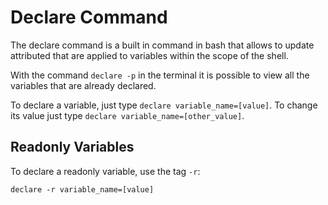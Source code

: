 # Declare Command #

The declare command is a built in command in bash that allows to update attributed that are applied to variables within the scope of the shell.

With the command `declare -p` in the terminal it is possible to view all the variables that are already declared.

To declare a variable, just type `declare variable_name=[value]`. To change its value just type `declare variable_name=[other_value]`.

## Readonly Variables

To declare a readonly variable, use the tag `-r`:

```
declare -r variable_name=[value]
```